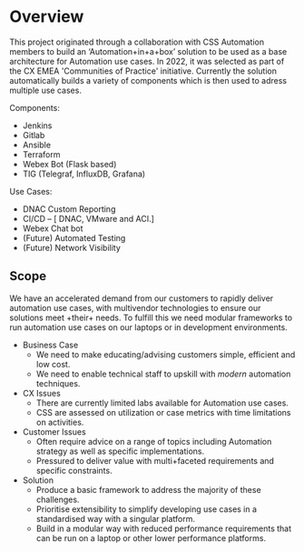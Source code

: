 # Overview

This project originated through a collaboration with CSS Automation members to build an ‘Automation+in+a+box’ solution to be used as a base architecture for Automation use cases. In 2022, it was selected as part of the CX EMEA 'Communities of Practice' initiative. Currently the solution automatically builds a variety of components which is then used to adress multiple use cases.

 Components:

+ Jenkins
+ Gitlab
+ Ansible
+ Terraform
+ Webex Bot (Flask based)
+ TIG (Telegraf, InfluxDB, Grafana)

 Use Cases:

+ DNAC Custom Reporting
+ CI/CD – [ DNAC, VMware and ACI.]
+ Webex Chat bot
+ (Future) Automated Testing
+ (Future) Network Visibility

## Scope

We have an accelerated demand from our customers to rapidly deliver automation use cases, with multivendor technologies to ensure our solutions meet +their+ needs. To fulfill this we need modular frameworks to run automation use cases on our laptops or in development environments.

+ Business Case
  + We need to make educating/advising customers simple, efficient and low cost.
  + We need to enable technical staff to upskill with *modern* automation techniques.
+ CX Issues
  + There are currently limited labs available for Automation use cases.
  + CSS are assessed on utilization or case metrics with time limitations on activities.
+ Customer Issues
  + Often require advice on a range of topics including Automation strategy as well as specific implementations.
  + Pressured to deliver value with multi+faceted requirements and specific constraints.
+ Solution
  + Produce a basic framework to address the majority of these challenges.
  + Prioritise extensibility to simplify developing use cases in a standardised way with a singular platform.
  + Build in a modular way with reduced performance requirements that can be run on a laptop or other lower performance platforms.

